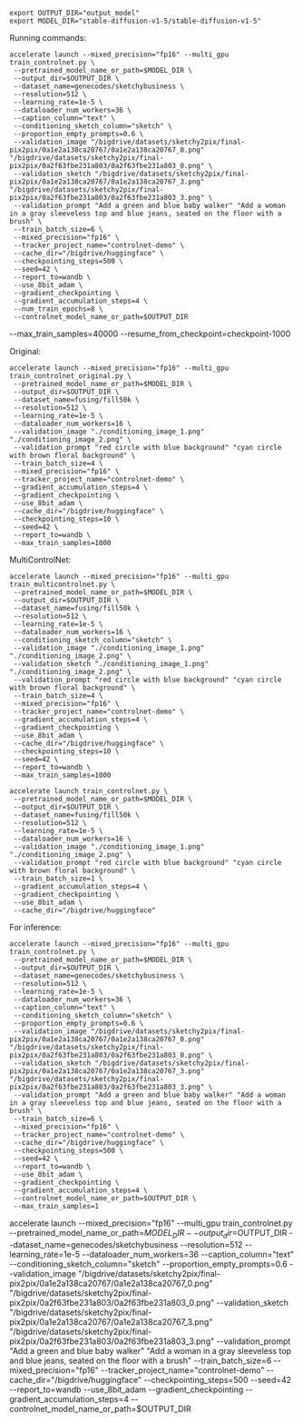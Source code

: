 ```
export OUTPUT_DIR="output_model"
export MODEL_DIR="stable-diffusion-v1-5/stable-diffusion-v1-5"
```


Running commands:
```
accelerate launch --mixed_precision="fp16" --multi_gpu train_controlnet.py \
 --pretrained_model_name_or_path=$MODEL_DIR \
 --output_dir=$OUTPUT_DIR \
 --dataset_name=genecodes/sketchybusiness \
 --resolution=512 \
 --learning_rate=1e-5 \
 --dataloader_num_workers=36 \
 --caption_column="text" \
 --conditioning_sketch_column="sketch" \
 --proportion_empty_prompts=0.6 \
 --validation_image "/bigdrive/datasets/sketchy2pix/final-pix2pix/0a1e2a138ca20767/0a1e2a138ca20767_0.png" "/bigdrive/datasets/sketchy2pix/final-pix2pix/0a2f63fbe231a803/0a2f63fbe231a803_0.png" \
 --validation_sketch "/bigdrive/datasets/sketchy2pix/final-pix2pix/0a1e2a138ca20767/0a1e2a138ca20767_3.png" "/bigdrive/datasets/sketchy2pix/final-pix2pix/0a2f63fbe231a803/0a2f63fbe231a803_3.png" \
 --validation_prompt "Add a green and blue baby walker" "Add a woman in a gray sleeveless top and blue jeans, seated on the floor with a brush" \
 --train_batch_size=6 \
 --mixed_precision="fp16" \
 --tracker_project_name="controlnet-demo" \
 --cache_dir="/bigdrive/huggingface" \
 --checkpointing_steps=500 \
 --seed=42 \
 --report_to=wandb \
 --use_8bit_adam \
 --gradient_checkpointing \
 --gradient_accumulation_steps=4 \
 --num_train_epochs=8 \
 --controlnet_model_name_or_path=$OUTPUT_DIR
```
 --max_train_samples=40000
 --resume_from_checkpoint=checkpoint-1000

Original:
```
accelerate launch --mixed_precision="fp16" --multi_gpu train_controlnet_original.py \
 --pretrained_model_name_or_path=$MODEL_DIR \
 --output_dir=$OUTPUT_DIR \
 --dataset_name=fusing/fill50k \
 --resolution=512 \
 --learning_rate=1e-5 \
 --dataloader_num_workers=16 \
 --validation_image "./conditioning_image_1.png" "./conditioning_image_2.png" \
 --validation_prompt "red circle with blue background" "cyan circle with brown floral background" \
 --train_batch_size=4 \
 --mixed_precision="fp16" \
 --tracker_project_name="controlnet-demo" \
 --gradient_accumulation_steps=4 \
 --gradient_checkpointing \
 --use_8bit_adam \
 --cache_dir="/bigdrive/huggingface" \
 --checkpointing_steps=10 \
 --seed=42 \
 --report_to=wandb \
 --max_train_samples=1000
```

MultiControlNet:
```
accelerate launch --mixed_precision="fp16" --multi_gpu train_multicontrolnet.py \
 --pretrained_model_name_or_path=$MODEL_DIR \
 --output_dir=$OUTPUT_DIR \
 --dataset_name=fusing/fill50k \
 --resolution=512 \
 --learning_rate=1e-5 \
 --dataloader_num_workers=16 \
 --conditioning_sketch_column="sketch" \
 --validation_image "./conditioning_image_1.png" "./conditioning_image_2.png" \
 --validation_sketch "./conditioning_image_1.png" "./conditioning_image_2.png" \
 --validation_prompt "red circle with blue background" "cyan circle with brown floral background" \
 --train_batch_size=4 \
 --mixed_precision="fp16" \
 --tracker_project_name="controlnet-demo" \
 --gradient_accumulation_steps=4 \
 --gradient_checkpointing \
 --use_8bit_adam \
 --cache_dir="/bigdrive/huggingface" \
 --checkpointing_steps=10 \
 --seed=42 \
 --report_to=wandb \
 --max_train_samples=1000
```






 <!-- --report_to=wandb -->

```
accelerate launch train_controlnet.py \
 --pretrained_model_name_or_path=$MODEL_DIR \
 --output_dir=$OUTPUT_DIR \
 --dataset_name=fusing/fill50k \
 --resolution=512 \
 --learning_rate=1e-5 \
 --dataloader_num_workers=16 \
 --validation_image "./conditioning_image_1.png" "./conditioning_image_2.png" \
 --validation_prompt "red circle with blue background" "cyan circle with brown floral background" \
 --train_batch_size=1 \
 --gradient_accumulation_steps=4 \
 --gradient_checkpointing \
 --use_8bit_adam \
 --cache_dir="/bigdrive/huggingface"
```


For inference:
```
accelerate launch --mixed_precision="fp16" --multi_gpu train_controlnet.py \
 --pretrained_model_name_or_path=$MODEL_DIR \
 --output_dir=$OUTPUT_DIR \
 --dataset_name=genecodes/sketchybusiness \
 --resolution=512 \
 --learning_rate=1e-5 \
 --dataloader_num_workers=36 \
 --caption_column="text" \
 --conditioning_sketch_column="sketch" \
 --proportion_empty_prompts=0.6 \
 --validation_image "/bigdrive/datasets/sketchy2pix/final-pix2pix/0a1e2a138ca20767/0a1e2a138ca20767_0.png" "/bigdrive/datasets/sketchy2pix/final-pix2pix/0a2f63fbe231a803/0a2f63fbe231a803_0.png" \
 --validation_sketch "/bigdrive/datasets/sketchy2pix/final-pix2pix/0a1e2a138ca20767/0a1e2a138ca20767_3.png" "/bigdrive/datasets/sketchy2pix/final-pix2pix/0a2f63fbe231a803/0a2f63fbe231a803_3.png" \
 --validation_prompt "Add a green and blue baby walker" "Add a woman in a gray sleeveless top and blue jeans, seated on the floor with a brush" \
 --train_batch_size=6 \
 --mixed_precision="fp16" \
 --tracker_project_name="controlnet-demo" \
 --cache_dir="/bigdrive/huggingface" \
 --checkpointing_steps=500 \
 --seed=42 \
 --report_to=wandb \
 --use_8bit_adam \
 --gradient_checkpointing \
 --gradient_accumulation_steps=4 \
 --controlnet_model_name_or_path=$OUTPUT_DIR \
 --max_train_samples=1
```

accelerate launch --mixed_precision="fp16" --multi_gpu train_controlnet.py  --pretrained_model_name_or_path=$MODEL_DIR  --output_dir=$OUTPUT_DIR  --dataset_name=genecodes/sketchybusiness  --resolution=512  --learning_rate=1e-5  --dataloader_num_workers=36  --caption_column="text"  --conditioning_sketch_column="sketch"  --proportion_empty_prompts=0.6  --validation_image "/bigdrive/datasets/sketchy2pix/final-pix2pix/0a1e2a138ca20767/0a1e2a138ca20767_0.png" "/bigdrive/datasets/sketchy2pix/final-pix2pix/0a2f63fbe231a803/0a2f63fbe231a803_0.png"  --validation_sketch "/bigdrive/datasets/sketchy2pix/final-pix2pix/0a1e2a138ca20767/0a1e2a138ca20767_3.png" "/bigdrive/datasets/sketchy2pix/final-pix2pix/0a2f63fbe231a803/0a2f63fbe231a803_3.png"  --validation_prompt "Add a green and blue baby walker" "Add a woman in a gray sleeveless top and blue jeans, seated on the floor with a brush"  --train_batch_size=6  --mixed_precision="fp16"  --tracker_project_name="controlnet-demo"  --cache_dir="/bigdrive/huggingface"  --checkpointing_steps=500  --seed=42  --report_to=wandb  --use_8bit_adam  --gradient_checkpointing  --gradient_accumulation_steps=4  --controlnet_model_name_or_path=$OUTPUT_DIR